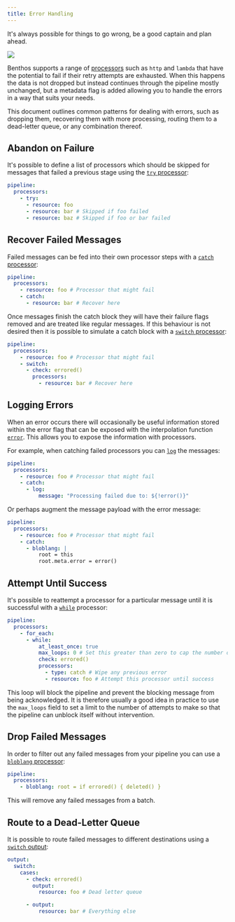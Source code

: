 ```yaml
---
title: Error Handling
---
```


It's always possible for things to go wrong, be a good captain and plan ahead.

<div style={{textAlign: 'center'}}><img style={{maxWidth: '300px', marginBottom: '40px'}} src="/img/Blobpirate.svg" /></div>

Benthos supports a range of [processors][processors] such as `http` and `lambda` that have the potential to fail if their retry attempts are exhausted. When this happens the data is not dropped but instead continues through the pipeline mostly unchanged, but a metadata flag is added allowing you to handle the errors in a way that suits your needs.

This document outlines common patterns for dealing with errors, such as dropping them, recovering them with more processing, routing them to a dead-letter queue, or any combination thereof.

## Abandon on Failure

It's possible to define a list of processors which should be skipped for messages that failed a previous stage using the [`try` processor][processor.try]:

```yaml
pipeline:
  processors:
    - try:
      - resource: foo
      - resource: bar # Skipped if foo failed
      - resource: baz # Skipped if foo or bar failed
```

## Recover Failed Messages

Failed messages can be fed into their own processor steps with a [`catch` processor][processor.catch]:

```yaml
pipeline:
  processors:
    - resource: foo # Processor that might fail
    - catch:
      - resource: bar # Recover here
```

Once messages finish the catch block they will have their failure flags removed and are treated like regular messages. If this behaviour is not desired then it is possible to simulate a catch block with a [`switch` processor][processor.switch]:

```yaml
pipeline:
  processors:
    - resource: foo # Processor that might fail
    - switch:
      - check: errored()
        processors:
          - resource: bar # Recover here
```

## Logging Errors

When an error occurs there will occasionally be useful information stored within the error flag that can be exposed with the interpolation function [`error`][configuration.interpolation]. This allows you to expose the information with processors.

For example, when catching failed processors you can [`log`][processor.log] the messages:

```yaml
pipeline:
  processors:
    - resource: foo # Processor that might fail
    - catch:
      - log:
          message: "Processing failed due to: ${!error()}"
```

Or perhaps augment the message payload with the error message:

```yaml
pipeline:
  processors:
    - resource: foo # Processor that might fail
    - catch:
      - bloblang: |
          root = this
          root.meta.error = error()
```

## Attempt Until Success

It's possible to reattempt a processor for a particular message until it is successful with a [`while`][processor.while] processor:

```yaml
pipeline:
  processors:
    - for_each:
      - while:
          at_least_once: true
          max_loops: 0 # Set this greater than zero to cap the number of attempts
          check: errored()
          processors:
            - type: catch # Wipe any previous error
            - resource: foo # Attempt this processor until success
```

This loop will block the pipeline and prevent the blocking message from being acknowledged. It is therefore usually a good idea in practice to use the `max_loops` field to set a limit to the number of attempts to make so that the pipeline can unblock itself without intervention.

## Drop Failed Messages

In order to filter out any failed messages from your pipeline you can use a [`bloblang` processor][processor.bloblang]:

```yaml
pipeline:
  processors:
    - bloblang: root = if errored() { deleted() }
```

This will remove any failed messages from a batch.

## Route to a Dead-Letter Queue

It is possible to route failed messages to different destinations using a [`switch` output][output.switch]:

```yaml
output:
  switch:
    cases:
      - check: errored()
        output:
          resource: foo # Dead letter queue

      - output:
          resource: bar # Everything else
```

[processors]: /docs/components/processors/about
[processor.bloblang]: /docs/components/processors/bloblang
[processor.switch]: /docs/components/processors/switch
[processor.while]: /docs/components/processors/while
[processor.for_each]: /docs/components/processors/for_each
[processor.catch]: /docs/components/processors/catch
[processor.try]: /docs/components/processors/try
[processor.log]: /docs/components/processors/log
[condition.processor_failed]: /docs/components/conditions/processor_failed
[output.switch]: /docs/components/outputs/switch
[output.broker]: /docs/components/outputs/broker
[configuration.interpolation]: /docs/configuration/interpolation#bloblang-queries
